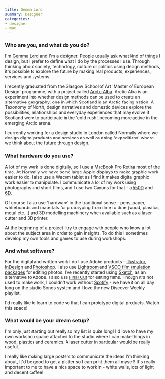 ```yaml
---
title: Gemma Lord
summary: Designer
categories:
- designer
- mac
---
```


### Who are you, and what do you do?

I'm [Gemma Lord](http://www.gemmalord.com/ "Gemma's website.") and I'm a designer. People usually ask what kind of things I design, but I prefer to define what I do by the processes I use. Through thinking about society, technology, culture or politics using design methods, it's possible to explore the future by making real products, experiences, services and systems.

I recently graduated from the Glasgow School of Art 'Master of European Design' programme, with a project called [Arctic Alba](http://www.arcticalba.com/#about "A design experiment about Scotland."). Arctic Alba is an experiment into whether design methods can be used to create an alternative geography, one in which Scotland is an Arctic facing nation. A Taxonomy of North, design narratives and domestic devices explore the possibilities, relationships and everyday experiences that may evolve if Scotland were to participate in the 'cold rush', becoming more active in the emerging Arctic arena.

I currently working for a design studio in London called Normally where we design digital products and services as well as doing 'expeditions' where we think about the future through design.

### What hardware do you use?

A lot of my work is done digitally, so I use a [MacBook Pro][macbook-pro] Retina most of the time. At Normally we have some large Apple displays to make graphic work easier to do. I also use a Wacom tablet as I find it makes digital graphic work easier to manipulate. I communicate a lot of my work using photographs and short films, and I use two Canons for that - a [550D][eos-rebel-t2i] and [6D][eos-6d].

Of course I also use 'hardware' in the traditional sense - pens, paper, whiteboards and materials for prototyping from time to time (wood, plastics, metal etc...) and 3D modelling machinery when available such as a laser cutter and 3D printer.

At the beginning of a project I try to engage with people who know a lot about the subject area in order to gain insights. To do this I sometimes develop my own tools and games to use during workshops.

### And what software?

For the digital and written work I do I use Adobe products - [Illustrator][], [InDesign][] and [Photoshop][]. I also use [Lightroom][] and [VSCO film emulation packages][vsco-film] for editing photos. I've recently started using [Sketch][], as an alternative to Adobe. I also use [Final Cut][final-cut-pro] for editing films. Though it's not used to make work, I couldn't work without [Spotify][] - we have it on all day long on the studio Sonos system and I love the new Discover Weekly playlist.

I'd really like to learn to code so that I can prototype digital products. Watch this space!

### What would be your dream setup?

I'm only just starting out really so my list is quite long! I'd love to have my own workshop space attached to the studio where I can make things in wood, plastics and ceramics. A laser cutter in particular would be really useful.

I really like making large posters to communicate the ideas I'm thinking about, It'd be good to get a plotter so I can print them all myself! It's really important to me to have a nice space to work in - white walls, lots of light and decent coffee!

[eos-6d]: https://en.wikipedia.org/wiki/Canon_EOS_6D "A 20.2 megapixel DSLR."
[eos-rebel-t2i]: https://en.wikipedia.org/wiki/Canon_EOS_550D "An 18 megapixel camera."
[macbook-pro]: https://www.apple.com/macbook-pro/ "A laptop."
[final-cut-pro]: https://en.wikipedia.org/wiki/Final_Cut_Pro "A nonlinear video editor."
[illustrator]: https://www.adobe.com/products/illustrator.html "A vector graphics editor."
[indesign]: https://www.adobe.com/products/indesign.html "A desktop/web publishing application."
[lightroom]: https://www.adobe.com/products/photoshop-lightroom.html "Photo management and editing software."
[photoshop]: https://www.adobe.com/products/photoshop.html "A bitmap image editor."
[sketch]: https://www.sketchapp.com/ "A vector drawing application for Mac OS X."
[spotify]: https://www.spotify.com/us/ "A music streaming service."
[vsco-film]: https://vsco.co/store/film "Film-like presets for Lightroom and Photoshop."
